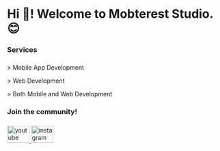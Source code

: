 <h1 align="left">Hi 👋! Welcome to Mobterest Studio.😊</h1>

###

<h3 align="left">Services</h3>

###

<div align="left">
  <p>> Mobile App Development</p>
  <p>> Web Development</p>
  <p>> Both Mobile and Web Development</p>
</div>

###

<h3 align="left">Join the community!</h3>

###

<div align="left">
  <a href="https://www.youtube.com/@mobtereststudio" target="_blank">
    <img src="https://raw.githubusercontent.com/maurodesouza/profile-readme-generator/master/src/assets/icons/social/youtube/default.svg" width="52" height="40" alt="youtube logo"  />
  </a>
  <a href="https://www.instagram.com/mobterest/" target="_blank">
    <img src="https://raw.githubusercontent.com/maurodesouza/profile-readme-generator/master/src/assets/icons/social/instagram/default.svg" width="52" height="40" alt="instagram logo"  />
  </a>
</div>

###
